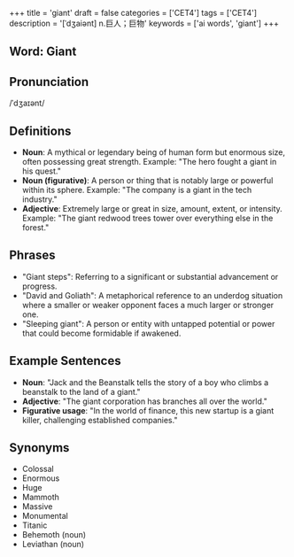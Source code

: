 +++
title = 'giant'
draft = false
categories = ['CET4']
tags = ['CET4']
description = '[ˈdʒaiənt] n.巨人；巨物'
keywords = ['ai words', 'giant']
+++

## Word: Giant

## Pronunciation
/ˈdʒaɪənt/

## Definitions
- **Noun**: A mythical or legendary being of human form but enormous size, often possessing great strength. Example: "The hero fought a giant in his quest."
- **Noun (figurative)**: A person or thing that is notably large or powerful within its sphere. Example: "The company is a giant in the tech industry."
- **Adjective**: Extremely large or great in size, amount, extent, or intensity. Example: "The giant redwood trees tower over everything else in the forest."

## Phrases
- "Giant steps": Referring to a significant or substantial advancement or progress.
- "David and Goliath": A metaphorical reference to an underdog situation where a smaller or weaker opponent faces a much larger or stronger one.
- "Sleeping giant": A person or entity with untapped potential or power that could become formidable if awakened.

## Example Sentences
- **Noun**: "Jack and the Beanstalk tells the story of a boy who climbs a beanstalk to the land of a giant."
- **Adjective**: "The giant corporation has branches all over the world."
- **Figurative usage**: "In the world of finance, this new startup is a giant killer, challenging established companies."

## Synonyms
- Colossal
- Enormous
- Huge
- Mammoth
- Massive
- Monumental
- Titanic
- Behemoth (noun)
- Leviathan (noun)
